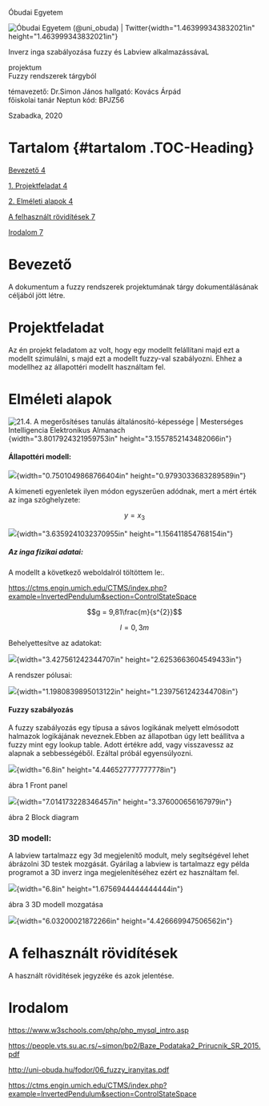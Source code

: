 Óbudai Egyetem

![Óbudai Egyetem (\@uni_obuda) \|
Twitter](media/image1.png){width="1.463999343832021in"
height="1.463999343832021in"}

Inverz inga szabályozása fuzzy és Labview alkalmazássávaL

projektum\
Fuzzy rendszerek tárgyból

témavezető: Dr.Simon János hallgató: Kovács Árpád\
főiskolai tanár Neptun kód: BPJZ56

Szabadka, 2020

Tartalom {#tartalom .TOC-Heading}
========

[Bevezető 4](#bevezető)

[1. Projektfeladat 4](#projektfeladat)

[2. Elméleti alapok 4](#elméleti-alapok)

[A felhasznált rövidítések 7](#a-felhasznált-rövidítések)

[Irodalom 7](#irodalom)

Bevezető
========

A dokumentum a fuzzy rendszerek projektumának tárgy dokumentálásának
céljából jött létre.

Projektfeladat
==============

Az én projekt feladatom az volt, hogy egy modellt felállítani majd ezt a
modellt szimulálni, s majd ezt a modellt fuzzy-val szabályozni. Ehhez a
modellhez az állapottéri modellt használtam fel.

Elméleti alapok
===============

![21.4. A megerősítéses tanulás általánosító-képessége \| Mesterséges
Intelligencia Elektronikus
Almanach](media/image2.png){width="3.8017924321959753in"
height="3.1557852143482066in"}

#### Állapottéri modell:

![](media/image3.png){width="0.7501049868766404in"
height="0.9793033683289589in"}

A kimeneti egyenletek ilyen módon egyszerűen adódnak, mert a mért érték
az inga szöghelyzete:

$$y = x_{3}$$

![](media/image4.png){width="3.6359241032370955in"
height="1.156411854768154in"}

##### Az inga fizikai adatai:

A modellt a következő weboldalról töltöttem le:.

<https://ctms.engin.umich.edu/CTMS/index.php?example=InvertedPendulum&section=ControlStateSpace>

$$g = 9,81\frac{m}{s^{2}}$$

$$l = 0,3m$$

Behelyettesítve az adatokat:

![](media/image5.png){width="3.427561242344707in"
height="2.6253663604549433in"}

A rendszer pólusai:

![](media/image6.png){width="1.1980839895013122in"
height="1.2397561242344708in"}

#### Fuzzy szabályozás

A fuzzy szabályozás egy típusa a sávos logikának melyett elmósodott
halmazok logikájának neveznek.Ebben az állapotban úgy lett beállítva a
fuzzy mint egy lookup table. Adott értékre add, vagy visszavessz az
alapnak a sebbességéből. Ezáltal próbál egyensúlyozni.

![](media/image7.png){width="6.8in" height="4.446527777777778in"}

ábra 1 Front panel

![](media/image8.png){width="7.014173228346457in"
height="3.376000656167979in"}

ábra 2 Block diagram

### 3D modell:

A labview tartalmazz egy 3d megjelenítő modult, mely segítségével lehet
ábrázolni 3D testek mozgását. Gyárilag a labview is tartalmazz egy példa
programot a 3D inverz inga megjelenítéséhez ezért ez használtam fel.

![](media/image9.png){width="6.8in" height="1.6756944444444444in"}

ábra 3 3D modell mozgatása

![](media/image10.png){width="6.03200021872266in"
height="4.426669947506562in"}

A felhasznált rövidítések
=========================

A használt rövidítések jegyzéke és azok jelentése.

Irodalom
========

<https://www.w3schools.com/php/php_mysql_intro.asp>

<https://people.vts.su.ac.rs/~simon/bp2/Baze_Podataka2_Prirucnik_SR_2015.pdf>

<http://uni-obuda.hu/fodor/06_fuzzy_iranyitas.pdf>

<https://ctms.engin.umich.edu/CTMS/index.php?example=InvertedPendulum&section=ControlStateSpace>
